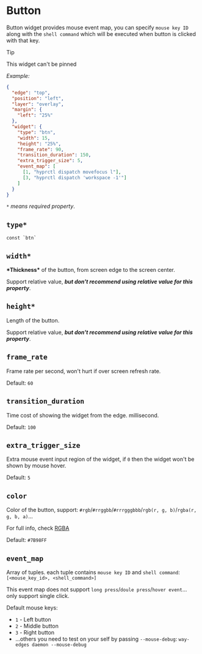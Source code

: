 # Button

Button widget provides mouse event map, you can specify `mouse key ID` along with the `shell command` which will be executed when button is clicked with that key.

> [!TIP]
> This widget can't be pinned

_Example:_

```json
{
  "edge": "top",
  "position": "left",
  "layer": "overlay",
  "margin": {
    "left": "25%"
  },
  "widget": {
    "type": "btn",
    "width": 15,
    "height": "25%",
    "frame_rate": 90,
    "transition_duration": 150,
    "extra_trigger_size": 5,
    "event_map": [
      [1, "hyprctl dispatch movefocus l"],
      [3, "hyprctl dispatch 'workspace -1'"]
    ]
  }
}
```

_`*` means required property_.

## `type*`

```plaintext
const `btn`
```

## `width*`

**\*Thickness\*** of the button, from screen edge to the screen center.

Support relative value, **_but don't recommend using relative value for this property_**.

## `height*`

Length of the button.

Support relative value, **_but don't recommend using relative value for this property_**.

## `frame_rate`

Frame rate per second, won't hurt if over screen refresh rate.

Default: `60`

## `transition_duration`

Time cost of showing the widget from the edge. millisecond.

Default: `100`

## `extra_trigger_size`

Extra mouse event input region of the widget, if `0` then the widget won't be shown by mouse hover.

Default: `5`

## `color`

Color of the button, support: `#rgb`/`#rrggbb`/`#rrrgggbbb`/`rgb(r, g, b)`/`rgba(r, g, b, a)`...

For full info, check [RGBA](https://gtk-rs.org/gtk4-rs/stable/latest/docs/src/gdk4/rgba.rs.html#205)

Default: `#7B98FF`

## `event_map`

Array of tuples. each tuple contains `mouse key ID` and `shell command`:  
`[<mouse_key_id>, <shell_command>]`

This event map does not support `long press`/`doule press`/`hover event`... only support single click.

Default mouse keys:

- `1` - Left button
- `2` - Middle button
- `3` - Right button
- ...others you need to test on your self by passing `--mouse-debug`: `way-edges daemon --mouse-debug`
